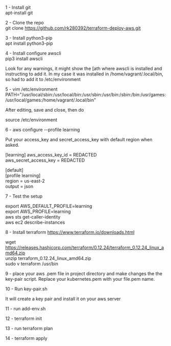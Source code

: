 1 - Install git     
apt-install git

2 - Clone the repo     
git clone https://github.com/rk280392/terraform-deploy-aws.git


3 - Install python3-pip     
apt install python3-pip

4 - Install configure awscli     
pip3 install awscli

Look for any warnings, it might show the [ath where awscli is installed and instructing to add it. In my case it was installed in /home/vagrant/.local/bin, so had to add it to /etc/environment

5 - vim /etc/environment  
PATH="/usr/local/sbin:/usr/local/bin:/usr/sbin:/usr/bin:/sbin:/bin:/usr/games:/usr/local/games:/home/vagrant/.local/bin"


After editing, save and close, then do 

source /etc/environment   

6 - aws configure --profile learning  

Put your access_key and secret_access_key with default region when asked.

[learning]
aws_access_key_id = REDACTED  
aws_secret_access_key = REDACTED

[default]  
[profile learning]  
region = us-east-2  
output = json  

7 - Test the setup

export AWS_DEFAULT_PROFILE=learning   
export AWS_PROFILE=learning   
aws sts get-caller-identity   
aws ec2 describe-instances   

8 - Install terraform
https://www.terraform.io/downloads.html

wget https://releases.hashicorp.com/terraform/0.12.24/terraform_0.12.24_linux_amd64.zip    
unzip terraform_0.12.24_linux_amd64.zip  
sudo v terraform /usr/bin   

9 - place your aws .pem file in project directory and make changes the the key-pair script. Replace your kubernetes.pem with your file.pem name.

10 - Run key-pair.sh

It will create a key pair and install it on your aws server 

11 - run add-env.sh

12 - terraform init

13 - run terraform plan

14 - terraform apply

